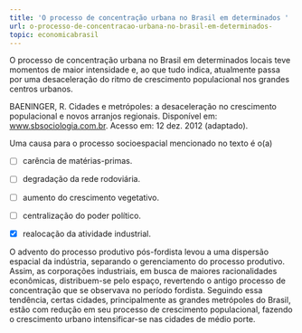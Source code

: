 ```yaml
---
title: 'O processo de concentração urbana no Brasil em determinados '
url: o-processo-de-concentracao-urbana-no-brasil-em-determinados-
topic: economicabrasil
---
```



O processo de concentração urbana no Brasil em determinados locais teve momentos de maior intensidade e, ao que tudo indica, atualmente passa por uma desaceleração do ritmo de crescimento populacional nos grandes centros urbanos.

BAENINGER, R. Cidades e metrópoles: a desaceleração no crescimento populacional e novos arranjos regionais. Disponível em: www.sbsociologia.com.br. Acesso em: 12 dez. 2012 (adaptado).

Uma causa para o processo socioespacial mencionado no texto é o(a)



- [ ] carência de matérias-primas.
- [ ] degradação da rede rodoviária.
- [ ] aumento do crescimento vegetativo.
- [ ] centralização do poder político.
- [x] realocação da atividade industrial.


O advento do processo produtivo pós-fordista levou a uma dispersão espacial da indústria, separando o gerenciamento do processo produtivo. Assim, as corporações industriais, em busca de maiores racionalidades econômicas, distribuem-se pelo espaço, revertendo o antigo processo de concentração que se observava no período fordista. Seguindo essa tendência, certas cidades, principalmente as grandes metrópoles do Brasil, estão com redução em seu processo de crescimento populacional, fazendo o crescimento urbano intensificar-se nas cidades de médio porte.
